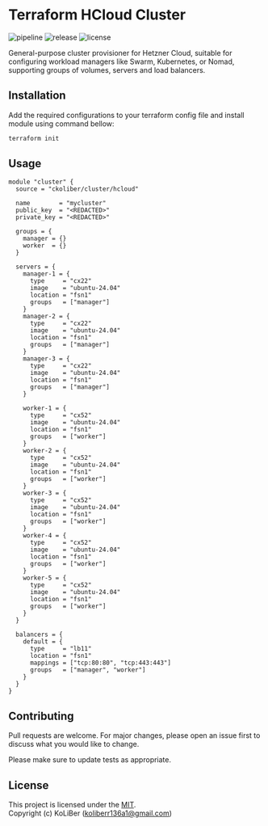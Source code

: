# Terraform HCloud Cluster

![pipeline](https://github.com/ckoliber/terraform-hcloud-cluster/actions/workflows/ci.yml/badge.svg)
![release](https://img.shields.io/github/v/release/ckoliber/terraform-hcloud-cluster?display_name=tag)
![license](https://img.shields.io/github/license/ckoliber/terraform-hcloud-cluster)

General-purpose cluster provisioner for Hetzner Cloud, suitable for configuring workload managers like Swarm, Kubernetes, or Nomad, supporting groups of volumes, servers and load balancers.

## Installation

Add the required configurations to your terraform config file and install module using command bellow:

```bash
terraform init
```

## Usage

```hcl
module "cluster" {
  source = "ckoliber/cluster/hcloud"

  name        = "mycluster"
  public_key  = "<REDACTED>"
  private_key = "<REDACTED>"

  groups = {
    manager = {}
    worker  = {}
  }

  servers = {
    manager-1 = {
      type     = "cx22"
      image    = "ubuntu-24.04"
      location = "fsn1"
      groups   = ["manager"]
    }
    manager-2 = {
      type     = "cx22"
      image    = "ubuntu-24.04"
      location = "fsn1"
      groups   = ["manager"]
    }
    manager-3 = {
      type     = "cx22"
      image    = "ubuntu-24.04"
      location = "fsn1"
      groups   = ["manager"]
    }

    worker-1 = {
      type     = "cx52"
      image    = "ubuntu-24.04"
      location = "fsn1"
      groups   = ["worker"]
    }
    worker-2 = {
      type     = "cx52"
      image    = "ubuntu-24.04"
      location = "fsn1"
      groups   = ["worker"]
    }
    worker-3 = {
      type     = "cx52"
      image    = "ubuntu-24.04"
      location = "fsn1"
      groups   = ["worker"]
    }
    worker-4 = {
      type     = "cx52"
      image    = "ubuntu-24.04"
      location = "fsn1"
      groups   = ["worker"]
    }
    worker-5 = {
      type     = "cx52"
      image    = "ubuntu-24.04"
      location = "fsn1"
      groups   = ["worker"]
    }
  }

  balancers = {
    default = {
      type     = "lb11"
      location = "fsn1"
      mappings = ["tcp:80:80", "tcp:443:443"]
      groups   = ["manager", "worker"]
    }
  }
}
```

## Contributing

Pull requests are welcome. For major changes, please open an issue first to discuss what you would like to change.

Please make sure to update tests as appropriate.

## License

This project is licensed under the [MIT](LICENSE.md).  
Copyright (c) KoLiBer (koliberr136a1@gmail.com)
